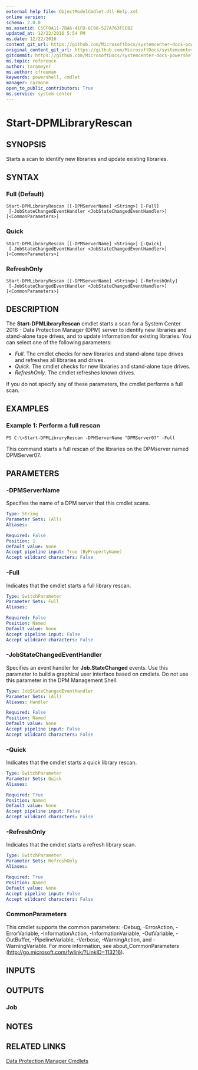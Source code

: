 ```yaml
---
external help file: ObjectModelCmdlet.dll-Help.xml
online version: 
schema: 2.0.0
ms.assetid: C5CF0A11-7BA6-41FD-8C98-527A763FEE02
updated_at: 12/22/2016 5:54 PM
ms.date: 12/22/2016
content_git_url: https://github.com/MicrosoftDocs/systemcenter-docs-powershell/blob/master/systemcenter-cmdlets/SystemCenter2016/DataProtectionManager/vlatest/Start-DPMLibraryRescan.md
original_content_git_url: https://github.com/MicrosoftDocs/systemcenter-docs-powershell/blob/master/systemcenter-cmdlets/SystemCenter2016/DataProtectionManager/vlatest/Start-DPMLibraryRescan.md
gitcommit: https://github.com/MicrosoftDocs/systemcenter-docs-powershell/blob/17c3a51bd892aad46c731d9f381f0704b4815004/systemcenter-cmdlets/SystemCenter2016/DataProtectionManager/vlatest/Start-DPMLibraryRescan.md
ms.topic: reference
author: tarameyer
ms.author: cfreeman
keywords: powershell, cmdlet
manager: carmonm
open_to_public_contributors: True
ms.service: system-center
---
```


# Start-DPMLibraryRescan

## SYNOPSIS
Starts a scan to identify new libraries and update existing libraries.

## SYNTAX

### Full (Default)
```
Start-DPMLibraryRescan [[-DPMServerName] <String>] [-Full]
 [-JobStateChangedEventHandler <JobStateChangedEventHandler>] [<CommonParameters>]
```

### Quick
```
Start-DPMLibraryRescan [[-DPMServerName] <String>] [-Quick]
 [-JobStateChangedEventHandler <JobStateChangedEventHandler>] [<CommonParameters>]
```

### RefreshOnly
```
Start-DPMLibraryRescan [[-DPMServerName] <String>] [-RefreshOnly]
 [-JobStateChangedEventHandler <JobStateChangedEventHandler>] [<CommonParameters>]
```

## DESCRIPTION
The **Start-DPMLibraryRescan** cmdlet starts a scan for a System Center 2016 - Data Protection Manager (DPM) server to identify new libraries and stand-alone tape drives, and to update information for existing libraries.
You can select one of the following parameters: 

- *Full*.
The cmdlet checks for new libraries and stand-alone tape drives and refreshes all libraries and drives. 
- *Quick*.
The cmdlet checks for new libraries and stand-alone tape drives. 
- *RefreshOnly*.
The cmdlet refreshes known drives. 

If you do not specify any of these parameters, the cmdlet performs a full scan.

## EXAMPLES

### Example 1: Perform a full rescan
```
PS C:\>Start-DPMLibraryRescan -DPMServerName "DPMServer07" -Full
```

This command starts a full rescan of the libraries on the DPMserver named DPMServer07.

## PARAMETERS

### -DPMServerName
Specifies the name of a DPM server that this cmdlet scans.

```yaml
Type: String
Parameter Sets: (All)
Aliases: 

Required: False
Position: 1
Default value: None
Accept pipeline input: True (ByPropertyName)
Accept wildcard characters: False
```

### -Full
Indicates that the cmdlet starts a full library rescan.

```yaml
Type: SwitchParameter
Parameter Sets: Full
Aliases: 

Required: False
Position: Named
Default value: None
Accept pipeline input: False
Accept wildcard characters: False
```

### -JobStateChangedEventHandler
Specifies an event handler for **Job.StateChanged** events.
Use this parameter to build a graphical user interface based on cmdlets.
Do not use this parameter in the DPM Management Shell.

```yaml
Type: JobStateChangedEventHandler
Parameter Sets: (All)
Aliases: Handler

Required: False
Position: Named
Default value: None
Accept pipeline input: False
Accept wildcard characters: False
```

### -Quick
Indicates that the cmdlet starts a quick library rescan.

```yaml
Type: SwitchParameter
Parameter Sets: Quick
Aliases: 

Required: True
Position: Named
Default value: None
Accept pipeline input: False
Accept wildcard characters: False
```

### -RefreshOnly
Indicates that the cmdlet starts a refresh library scan.

```yaml
Type: SwitchParameter
Parameter Sets: RefreshOnly
Aliases: 

Required: True
Position: Named
Default value: None
Accept pipeline input: False
Accept wildcard characters: False
```

### CommonParameters
This cmdlet supports the common parameters: -Debug, -ErrorAction, -ErrorVariable, -InformationAction, -InformationVariable, -OutVariable, -OutBuffer, -PipelineVariable, -Verbose, -WarningAction, and -WarningVariable. For more information, see about_CommonParameters (http://go.microsoft.com/fwlink/?LinkID=113216).

## INPUTS

## OUTPUTS

### Job

## NOTES

## RELATED LINKS

[Data Protection Manager Cmdlets](xref:SystemCenter2016/DataProtectionManager/vlatest/DataProtectionManager.md)

